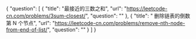 {
"question": [
{
"title": "最接近的三数之和",
"url": "https://leetcode-cn.com/problems/3sum-closest/",
"question": ""
},
{
"title": " 删除链表的倒数第 N 个节点",
"url": "https://leetcode-cn.com/problems/remove-nth-node-from-end-of-list/",
"question": ""
}
]
}
